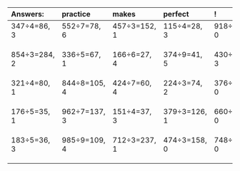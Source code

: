 | Answers: | practice | makes | perfect | ! |
| :--- | :--- | :--- | :--- | :--- |
| 347÷4=86, 3 | 552÷7=78, 6 | 457÷3=152, 1 | 115÷4=28, 3 | 918÷6=153, 0 | 
|   |   |   |   |   | 
|   |   |   |   |   | 
|   |   |   |   |   | 
| 854÷3=284, 2 | 336÷5=67, 1 | 166÷6=27, 4 | 374÷9=41, 5 | 430÷7=61, 3 | 
|   |   |   |   |   | 
|   |   |   |   |   | 
|   |   |   |   |   | 
| 321÷4=80, 1 | 844÷8=105, 4 | 424÷7=60, 4 | 224÷3=74, 2 | 376÷2=188, 0 | 
|   |   |   |   |   | 
|   |   |   |   |   | 
|   |   |   |   |   | 
| 176÷5=35, 1 | 962÷7=137, 3 | 151÷4=37, 3 | 379÷3=126, 1 | 660÷2=330, 0 | 
|   |   |   |   |   | 
|   |   |   |   |   | 
|   |   |   |   |   | 
| 183÷5=36, 3 | 985÷9=109, 4 | 712÷3=237, 1 | 474÷3=158, 0 | 748÷4=187, 0 | 
|   |   |   |   |   | 
|   |   |   |   |   | 
|   |   |   |   |   | 
